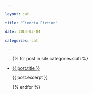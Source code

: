 ```yaml
---

layout: cat

title: "Ciencia Ficcion"

date: 2014-03-04

categories: cat

---
```


<ul class="list-unstyled">

{% for post in site.categories.scifi %}

<li><a href="{{ post.url }}">{{ post.title }}</a>

 {{ post.excerpt }} </li>
 
{% endfor %}

</ul>
